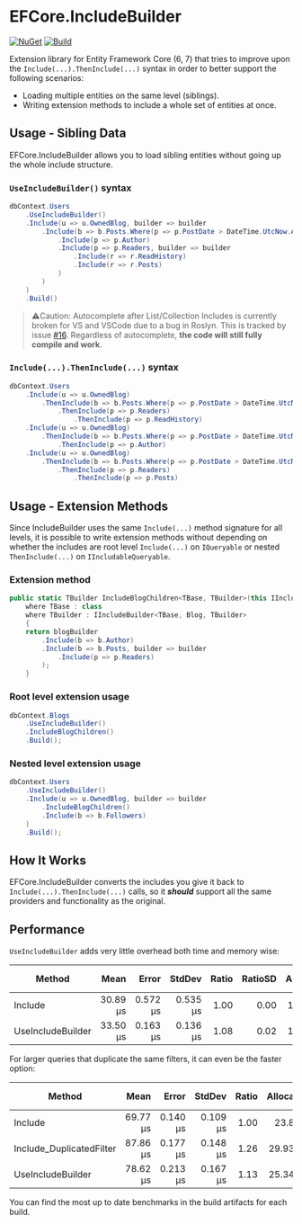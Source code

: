 # EFCore.IncludeBuilder

[![NuGet](https://img.shields.io/nuget/v/Ainoraz.EFCore.IncludeBuilder)](https://www.nuget.org/packages/Ainoraz.EFCore.IncludeBuilder)
[![Build](https://github.com/Ainoraz/EFCore.IncludeBuilder/actions/workflows/build-ci.yml/badge.svg)](https://github.com/AinoraZ/EFCore.IncludeBuilder/actions/workflows/build-ci.yml)

Extension library for Entity Framework Core (6, 7) that tries to improve upon the ```Include(...).ThenInclude(...)``` syntax in order to better support the following scenarios:

- Loading multiple entities on the same level (siblings).
- Writing extension methods to include a whole set of entities at once.

## Usage - Sibling Data

EFCore.IncludeBuilder allows you to load sibling entities without going up the whole include structure.

### ```UseIncludeBuilder()``` syntax

```csharp
dbContext.Users
    .UseIncludeBuilder()
    .Include(u => u.OwnedBlog, builder => builder
        .Include(b => b.Posts.Where(p => p.PostDate > DateTime.UtcNow.AddDays(-7)), builder => builder
            .Include(p => p.Author)
            .Include(p => p.Readers, builder => builder
                .Include(r => r.ReadHistory)
                .Include(r => r.Posts)
            )
        )
    )
    .Build()
```

> ⚠️Caution: Autocomplete after List/Collection Includes is currently broken for VS and VSCode due to a bug in Roslyn. This is tracked by issue [#16](https://github.com/AinoraZ/EFCore.IncludeBuilder/issues/16). Regardless of autocomplete, **the code will still fully compile and work**.

### ```Include(...).ThenInclude(...)``` syntax

```csharp
dbContext.Users
    .Include(u => u.OwnedBlog)
        .ThenInclude(b => b.Posts.Where(p => p.PostDate > DateTime.UtcNow.AddDays(-7)))
            .ThenInclude(p => p.Readers)
                .ThenInclude(p => p.ReadHistory)
    .Include(u => u.OwnedBlog)
        .ThenInclude(b => b.Posts.Where(p => p.PostDate > DateTime.UtcNow.AddDays(-7)))
            .ThenInclude(p => p.Author)
    .Include(u => u.OwnedBlog)
        .ThenInclude(b => b.Posts.Where(p => p.PostDate > DateTime.UtcNow.AddDays(-7)))
            .ThenInclude(p => p.Readers)
                .ThenInclude(p => p.Posts)

```

## Usage - Extension Methods

Since IncludeBuilder uses the same ```Include(...)``` method signature for all levels, it is possible to write extension methods without depending on whether the includes are root level ```Include(...)``` on ```IQueryable``` or nested ```ThenInclude(...)``` on ```IIncludableQueryable```.

### Extension method

```csharp
public static TBuilder IncludeBlogChildren<TBase, TBuilder>(this IIncludeBuilder<TBase, Blog, TBuilder> blogBuilder)
    where TBase : class
    where TBuilder : IIncludeBuilder<TBase, Blog, TBuilder>
    {
    return blogBuilder
        .Include(b => b.Author)
        .Include(b => b.Posts, builder => builder
            .Include(p => p.Readers)
        );
    }
```

### Root level extension usage

```csharp
dbContext.Blogs
    .UseIncludeBuilder()
    .IncludeBlogChildren()
    .Build();
```

### Nested level extension usage

```csharp
dbContext.Users
    .UseIncludeBuilder()
    .Include(u => u.OwnedBlog, builder => builder
        .IncludeBlogChildren()
        .Include(b => b.Followers)
    )
    .Build();
```

## How It Works

EFCore.IncludeBuilder converts the includes you give it back to ```Include(...).ThenInclude(...)``` calls, so it **_should_** support all the same providers and functionality as the original.

## Performance

```UseIncludeBuilder``` adds very little overhead both time and memory wise:

|            Method |     Mean |    Error |   StdDev | Ratio | RatioSD | Allocated | Alloc Ratio |
|------------------ |---------:|---------:|---------:|------:|--------:|----------:|------------:|
|           Include | 30.89 μs | 0.572 μs | 0.535 μs |  1.00 |    0.00 |  10.53 KB |        1.00 |
| UseIncludeBuilder | 33.50 μs | 0.163 μs | 0.136 μs |  1.08 |    0.02 |  11.91 KB |        1.13 |


For larger queries that duplicate the same filters, it can even be the faster option:

|                   Method |     Mean |    Error |   StdDev | Ratio | Allocated | Alloc Ratio |
|------------------------- |---------:|---------:|---------:|------:|----------:|------------:|
|                  Include | 69.77 μs | 0.140 μs | 0.109 μs |  1.00 |   23.8 KB |        1.00 |
| Include_DuplicatedFilter | 87.86 μs | 0.177 μs | 0.148 μs |  1.26 |  29.93 KB |        1.26 |
|        UseIncludeBuilder | 78.62 μs | 0.213 μs | 0.167 μs |  1.13 |  25.34 KB |        1.07 |

You can find the most up to date benchmarks in the build artifacts for each build.
